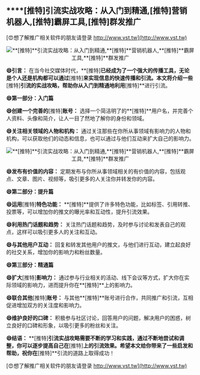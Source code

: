 ## ****[推特]**引流实战攻略：从入门到精通,**[推特]**营销机器人,**[推特]**霸屏工具,**[推特]**群发推广**

[😍想了解推广相关软件的朋友请登录 http://www.vst.tw](http://www.vst.tw)

 <center><img src="https://vst.tw/MP4/tuiguang/png/0.png" alt="**[推特]**引流实战攻略：从入门到精通,**[推特]**营销机器人,**[推特]**霸屏工具,**[推特]**群发推广"></center>

**😄引言：**
在当今社交媒体时代，**[推特]**已经成为了一个强大的传播工具，无论是个人还是机构都可以通过**[推特]**来实现信息的快速传播和引流。本文将介绍一些**[推特]**引流的实战攻略，帮助你从入门到精通地利用**[推特]**进行引流。

**😄第一部分：入门篇**

**😄创建一个完善的**[推特]**账号：**
选择一个简洁明了的**[推特]**用户名，并完善个人资料、头像和简介，让人一目了然地了解你的身份和领域。

**😄关注相关领域的人物和机构：**
通过关注那些在你所从事领域有影响力的人物和机构，可以获取他们的动态和信息，也可以通过与他们互动来扩大自己的影响力。

 <center><img src="https://vst.tw/MP4/tuiguang/png/2.png" alt="**[推特]**引流实战攻略：从入门到精通,**[推特]**营销机器人,**[推特]**霸屏工具,**[推特]**群发推广"></center>

**😄发布有价值的内容：**
定期发布与你所从事领域相关的有价值的内容，包括观点、文章、图片、视频等，吸引更多的人关注你并转发你的内容。

**😄第二部分：提升篇**

**😄运用**[推特]**特色功能：**
**[推特]**提供了许多特色功能，比如标签、引用转推、投票等，可以增加你的推文的曝光率和互动性，提升引流效果。

**😄利用热门话题和趋势：**
关注热门话题和趋势，及时参与讨论和发表自己的观点，这样可以吸引更多人的关注和互动。

**😄与其他用户互动：**
回复和转发其他用户的推文，与他们进行互动，建立起良好的社交关系，增加你的影响力和粉丝数量。

**😄第三部分：精通篇**

**😄扩大**[推特]**影响力：**
通过参与行业相关的活动、线下会议等方式，扩大你在实际领域的影响力，进而提升你在**[推特]**上的影响力。

**😄联合其他**[推特]**账号：**
与其他**[推特]**账号进行合作，共同推广和引流，互相促进增加双方的关注度和影响力。

**😄维护良好的口碑：**
积极参与社区讨论，回答用户的问题，解决用户的困惑，树立良好的口碑和形象，以吸引更多的粉丝和关注。

**😄结语：**
**[推特]**引流实战攻略需要不断的学习和实践，通过不断地尝试和调整，你可以逐步提高自己在**[推特]**上的引流效果。希望本文给你带来了一些启发和帮助，祝你在**[推特]**引流的道路上取得成功！

[😍想了解推广相关软件的朋友请登录 http://www.vst.tw](http://www.vst.tw)



